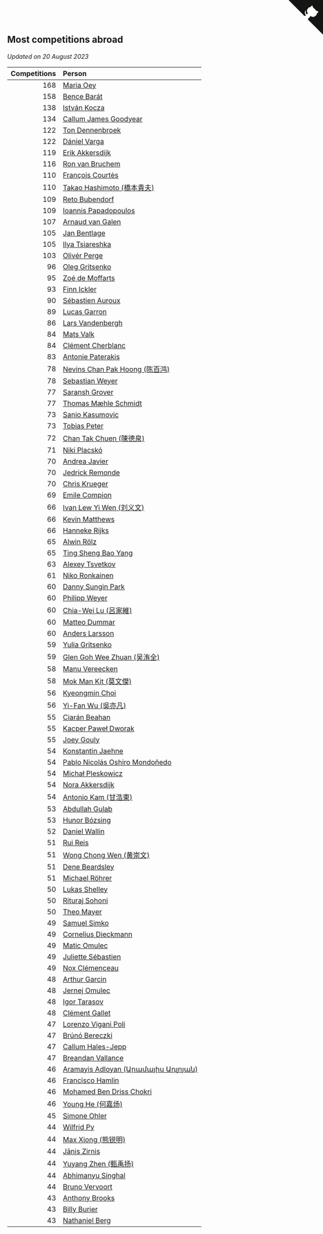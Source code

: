 ## Most competitions abroad

*Updated on 20 August 2023*

| Competitions | Person |
| ---: | :--- |
| 168 | [Maria Oey](https://www.worldcubeassociation.org/persons/2007OEYM01) |
| 158 | [Bence Barát](https://www.worldcubeassociation.org/persons/2008BARA01) |
| 138 | [István Kocza](https://www.worldcubeassociation.org/persons/2005KOCZ01) |
| 134 | [Callum James Goodyear](https://www.worldcubeassociation.org/persons/2012GOOD02) |
| 122 | [Ton Dennenbroek](https://www.worldcubeassociation.org/persons/2003DENN01) |
| 122 | [Dániel Varga](https://www.worldcubeassociation.org/persons/2008VARG01) |
| 119 | [Erik Akkersdijk](https://www.worldcubeassociation.org/persons/2005AKKE01) |
| 116 | [Ron van Bruchem](https://www.worldcubeassociation.org/persons/2003BRUC01) |
| 110 | [François Courtès](https://www.worldcubeassociation.org/persons/2008COUR01) |
| 110 | [Takao Hashimoto (橋本貴夫)](https://www.worldcubeassociation.org/persons/2007HASH01) |
| 109 | [Reto Bubendorf](https://www.worldcubeassociation.org/persons/2012BUBE01) |
| 109 | [Ioannis Papadopoulos](https://www.worldcubeassociation.org/persons/2013PAPA01) |
| 107 | [Arnaud van Galen](https://www.worldcubeassociation.org/persons/2006GALE01) |
| 105 | [Jan Bentlage](https://www.worldcubeassociation.org/persons/2010BENT01) |
| 105 | [Ilya Tsiareshka](https://www.worldcubeassociation.org/persons/2012TERE01) |
| 103 | [Olivér Perge](https://www.worldcubeassociation.org/persons/2007PERG01) |
| 96 | [Oleg Gritsenko](https://www.worldcubeassociation.org/persons/2011GRIT01) |
| 95 | [Zoé de Moffarts](https://www.worldcubeassociation.org/persons/2010MOFF02) |
| 93 | [Finn Ickler](https://www.worldcubeassociation.org/persons/2012ICKL01) |
| 90 | [Sébastien Auroux](https://www.worldcubeassociation.org/persons/2008AURO01) |
| 89 | [Lucas Garron](https://www.worldcubeassociation.org/persons/2006GARR01) |
| 86 | [Lars Vandenbergh](https://www.worldcubeassociation.org/persons/2003VAND01) |
| 84 | [Mats Valk](https://www.worldcubeassociation.org/persons/2007VALK01) |
| 84 | [Clément Cherblanc](https://www.worldcubeassociation.org/persons/2014CHER05) |
| 83 | [Antonie Paterakis](https://www.worldcubeassociation.org/persons/2012PATE01) |
| 78 | [Nevins Chan Pak Hoong (陈百鸿)](https://www.worldcubeassociation.org/persons/2010CHAN20) |
| 78 | [Sebastian Weyer](https://www.worldcubeassociation.org/persons/2010WEYE02) |
| 77 | [Saransh Grover](https://www.worldcubeassociation.org/persons/2014GROV01) |
| 77 | [Thomas Mæhle Schmidt](https://www.worldcubeassociation.org/persons/2013SCHM02) |
| 73 | [Sanio Kasumovic](https://www.worldcubeassociation.org/persons/2009KASU01) |
| 73 | [Tobias Peter](https://www.worldcubeassociation.org/persons/2014PETE03) |
| 72 | [Chan Tak Chuen (陳德泉)](https://www.worldcubeassociation.org/persons/2007CHUE01) |
| 71 | [Niki Placskó](https://www.worldcubeassociation.org/persons/2008PLAC01) |
| 70 | [Andrea Javier](https://www.worldcubeassociation.org/persons/2010JAVI01) |
| 70 | [Jedrick Remonde](https://www.worldcubeassociation.org/persons/2008REMO01) |
| 70 | [Chris Krueger](https://www.worldcubeassociation.org/persons/2006KRUE01) |
| 69 | [Emile Compion](https://www.worldcubeassociation.org/persons/2007COMP01) |
| 66 | [Ivan Lew Yi Wen (刘义文)](https://www.worldcubeassociation.org/persons/2012WENI01) |
| 66 | [Kevin Matthews](https://www.worldcubeassociation.org/persons/2010MATT02) |
| 66 | [Hanneke Rijks](https://www.worldcubeassociation.org/persons/2008RIJK01) |
| 65 | [Alwin Rölz](https://www.worldcubeassociation.org/persons/2016ROLZ01) |
| 65 | [Ting Sheng Bao Yang](https://www.worldcubeassociation.org/persons/2008BAOY01) |
| 63 | [Alexey Tsvetkov](https://www.worldcubeassociation.org/persons/2017TSVE02) |
| 61 | [Niko Ronkainen](https://www.worldcubeassociation.org/persons/2010RONK01) |
| 60 | [Danny Sungin Park](https://www.worldcubeassociation.org/persons/2015PARK13) |
| 60 | [Philipp Weyer](https://www.worldcubeassociation.org/persons/2010WEYE01) |
| 60 | [Chia-Wei Lu (呂家維)](https://www.worldcubeassociation.org/persons/2007LUCH01) |
| 60 | [Matteo Dummar](https://www.worldcubeassociation.org/persons/2017DUMM01) |
| 60 | [Anders Larsson](https://www.worldcubeassociation.org/persons/2003LARS01) |
| 59 | [Yulia Gritsenko](https://www.worldcubeassociation.org/persons/2012SIDO01) |
| 59 | [Glen Goh Wee Zhuan (吴洧全)](https://www.worldcubeassociation.org/persons/2015ZHUA01) |
| 58 | [Manu Vereecken](https://www.worldcubeassociation.org/persons/2010VERE01) |
| 58 | [Mok Man Kit (莫文傑)](https://www.worldcubeassociation.org/persons/2009KITM01) |
| 56 | [Kyeongmin Choi](https://www.worldcubeassociation.org/persons/2017CHOI07) |
| 56 | [Yi-Fan Wu (吳亦凡)](https://www.worldcubeassociation.org/persons/2010WUIF01) |
| 55 | [Ciarán Beahan](https://www.worldcubeassociation.org/persons/2012BEAH01) |
| 55 | [Kacper Paweł Dworak](https://www.worldcubeassociation.org/persons/2020DWOR01) |
| 55 | [Joey Gouly](https://www.worldcubeassociation.org/persons/2007GOUL01) |
| 54 | [Konstantin Jaehne](https://www.worldcubeassociation.org/persons/2015JAEH01) |
| 54 | [Pablo Nicolás Oshiro Mondoñedo](https://www.worldcubeassociation.org/persons/2010MOND01) |
| 54 | [Michał Pleskowicz](https://www.worldcubeassociation.org/persons/2009PLES01) |
| 54 | [Nora Akkersdijk](https://www.worldcubeassociation.org/persons/2009CHRI03) |
| 54 | [Antonio Kam (甘浩東)](https://www.worldcubeassociation.org/persons/2017TUNG13) |
| 53 | [Abdullah Gulab](https://www.worldcubeassociation.org/persons/2014GULA02) |
| 53 | [Hunor Bózsing](https://www.worldcubeassociation.org/persons/2009BOZS01) |
| 52 | [Daniel Wallin](https://www.worldcubeassociation.org/persons/2013WALL03) |
| 51 | [Rui Reis](https://www.worldcubeassociation.org/persons/2015REIS02) |
| 51 | [Wong Chong Wen (黄崇文)](https://www.worldcubeassociation.org/persons/2014WENW01) |
| 51 | [Dene Beardsley](https://www.worldcubeassociation.org/persons/2009BEAR01) |
| 51 | [Michael Röhrer](https://www.worldcubeassociation.org/persons/2009ROHR01) |
| 50 | [Lukas Shelley](https://www.worldcubeassociation.org/persons/2016SHEL03) |
| 50 | [Rituraj Sohoni](https://www.worldcubeassociation.org/persons/2012SOHO01) |
| 50 | [Theo Mayer](https://www.worldcubeassociation.org/persons/2012MAYE01) |
| 49 | [Samuel Simko](https://www.worldcubeassociation.org/persons/2016SIMK01) |
| 49 | [Cornelius Dieckmann](https://www.worldcubeassociation.org/persons/2009DIEC01) |
| 49 | [Matic Omulec](https://www.worldcubeassociation.org/persons/2010OMUL02) |
| 49 | [Juliette Sébastien](https://www.worldcubeassociation.org/persons/2014SEBA01) |
| 49 | [Nox Clémenceau](https://www.worldcubeassociation.org/persons/2015CLEM03) |
| 48 | [Arthur Garcin](https://www.worldcubeassociation.org/persons/2014GARC27) |
| 48 | [Jernej Omulec](https://www.worldcubeassociation.org/persons/2010OMUL01) |
| 48 | [Igor Tarasov](https://www.worldcubeassociation.org/persons/2016TARA04) |
| 48 | [Clément Gallet](https://www.worldcubeassociation.org/persons/2004GALL02) |
| 47 | [Lorenzo Vigani Poli](https://www.worldcubeassociation.org/persons/2007POLI01) |
| 47 | [Brúnó Bereczki](https://www.worldcubeassociation.org/persons/2008BERE01) |
| 47 | [Callum Hales-Jepp](https://www.worldcubeassociation.org/persons/2012HALE01) |
| 47 | [Breandan Vallance](https://www.worldcubeassociation.org/persons/2007VALL01) |
| 46 | [Aramayis Adloyan (Արամայիս Ադլոյան)](https://www.worldcubeassociation.org/persons/2012ADLO01) |
| 46 | [Francisco Hamlin](https://www.worldcubeassociation.org/persons/2012HAML01) |
| 46 | [Mohamed Ben Driss Chokri](https://www.worldcubeassociation.org/persons/2015CHOK01) |
| 46 | [Young He (何嘉炀)](https://www.worldcubeassociation.org/persons/2014HEYO01) |
| 45 | [Simone Ohler](https://www.worldcubeassociation.org/persons/2014OHLE01) |
| 44 | [Wilfrid Py](https://www.worldcubeassociation.org/persons/2016PYWI01) |
| 44 | [Max Xiong (熊锐明)](https://www.worldcubeassociation.org/persons/2015XION03) |
| 44 | [Jānis Zirnis](https://www.worldcubeassociation.org/persons/2013ZIRN01) |
| 44 | [Yuyang Zhen (甄禹扬)](https://www.worldcubeassociation.org/persons/2013ZHEN11) |
| 44 | [Abhimanyu Singhal](https://www.worldcubeassociation.org/persons/2013SING12) |
| 44 | [Bruno Vervoort](https://www.worldcubeassociation.org/persons/2011VERV01) |
| 43 | [Anthony Brooks](https://www.worldcubeassociation.org/persons/2008SEAR01) |
| 43 | [Billy Burier](https://www.worldcubeassociation.org/persons/2014BURI01) |
| 43 | [Nathaniel Berg](https://www.worldcubeassociation.org/persons/2012BERG04) |


<a href="https://github.com/jonatanklosko/wca_statistics" class="github-corner" aria-label="View source on Github"><svg width="80" height="80" viewBox="0 0 250 250" style="fill:#151513; color:#fff; position: absolute; top: 0; border: 0; right: 0;" aria-hidden="true"><path d="M0,0 L115,115 L130,115 L142,142 L250,250 L250,0 Z"></path><path d="M128.3,109.0 C113.8,99.7 119.0,89.6 119.0,89.6 C122.0,82.7 120.5,78.6 120.5,78.6 C119.2,72.0 123.4,76.3 123.4,76.3 C127.3,80.9 125.5,87.3 125.5,87.3 C122.9,97.6 130.6,101.9 134.4,103.2" fill="currentColor" style="transform-origin: 130px 106px;" class="octo-arm"></path><path d="M115.0,115.0 C114.9,115.1 118.7,116.5 119.8,115.4 L133.7,101.6 C136.9,99.2 139.9,98.4 142.2,98.6 C133.8,88.0 127.5,74.4 143.8,58.0 C148.5,53.4 154.0,51.2 159.7,51.0 C160.3,49.4 163.2,43.6 171.4,40.1 C171.4,40.1 176.1,42.5 178.8,56.2 C183.1,58.6 187.2,61.8 190.9,65.4 C194.5,69.0 197.7,73.2 200.1,77.6 C213.8,80.2 216.3,84.9 216.3,84.9 C212.7,93.1 206.9,96.0 205.4,96.6 C205.1,102.4 203.0,107.8 198.3,112.5 C181.9,128.9 168.3,122.5 157.7,114.1 C157.9,116.9 156.7,120.9 152.7,124.9 L141.0,136.5 C139.8,137.7 141.6,141.9 141.8,141.8 Z" fill="currentColor" class="octo-body"></path></svg></a><style>.github-corner:hover .octo-arm{animation:octocat-wave 560ms ease-in-out}@keyframes octocat-wave{0%,100%{transform:rotate(0)}20%,60%{transform:rotate(-25deg)}40%,80%{transform:rotate(10deg)}}@media (max-width:500px){.github-corner:hover .octo-arm{animation:none}.github-corner .octo-arm{animation:octocat-wave 560ms ease-in-out}}</style>
